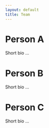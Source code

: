 ```yaml
---
layout: default
title: Team
---
```


# Person A

Short bio ...


# Person B

Short bio ...


# Person C

Short bio ...
